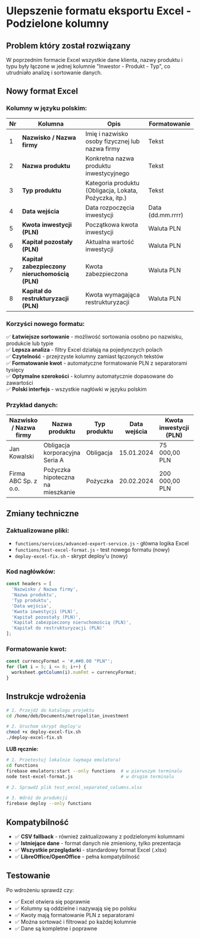 # Ulepszenie formatu eksportu Excel - Podzielone kolumny

## Problem który został rozwiązany
W poprzednim formacie Excel wszystkie dane klienta, nazwy produktu i typu były łączone w jednej kolumnie "Inwestor - Produkt - Typ", co utrudniało analizę i sortowanie danych.

## Nowy format Excel

### Kolumny w języku polskim:

| Nr | Kolumna | Opis | Formatowanie |
|----|---------|------|--------------|
| 1 | **Nazwisko / Nazwa firmy** | Imię i nazwisko osoby fizycznej lub nazwa firmy | Tekst |
| 2 | **Nazwa produktu** | Konkretna nazwa produktu inwestycyjnego | Tekst |  
| 3 | **Typ produktu** | Kategoria produktu (Obligacja, Lokata, Pożyczka, itp.) | Tekst |
| 4 | **Data wejścia** | Data rozpoczęcia inwestycji | Data (dd.mm.rrrr) |
| 5 | **Kwota inwestycji (PLN)** | Początkowa kwota inwestycji | Waluta PLN |
| 6 | **Kapitał pozostały (PLN)** | Aktualna wartość inwestycji | Waluta PLN |
| 7 | **Kapitał zabezpieczony nieruchomością (PLN)** | Kwota zabezpieczona | Waluta PLN |
| 8 | **Kapitał do restrukturyzacji (PLN)** | Kwota wymagająca restrukturyzacji | Waluta PLN |

### Korzyści nowego formatu:

✅ **Łatwiejsze sortowanie** - możliwość sortowania osobno po nazwisku, produkcie lub typie  
✅ **Lepsza analiza** - filtry Excel działają na pojedynczych polach  
✅ **Czytelność** - przejrzyste kolumny zamiast łączonych tekstów  
✅ **Formatowanie kwot** - automatyczne formatowanie PLN z separatorami tysięcy  
✅ **Optymalne szerokości** - kolumny automatycznie dopasowane do zawartości  
✅ **Polski interfejs** - wszystkie nagłówki w języku polskim  

### Przykład danych:

| Nazwisko / Nazwa firmy | Nazwa produktu | Typ produktu | Data wejścia | Kwota inwestycji (PLN) | Kapitał pozostały (PLN) |
|----------------------|----------------|--------------|--------------|----------------------|------------------------|
| Jan Kowalski | Obligacja korporacyjna Seria A | Obligacja | 15.01.2024 | 75 000,00 PLN | 65 000,00 PLN |
| Firma ABC Sp. z o.o. | Pożyczka hipoteczna na mieszkanie | Pożyczka | 20.02.2024 | 200 000,00 PLN | 180 000,00 PLN |

## Zmiany techniczne

### Zaktualizowane pliki:
- `functions/services/advanced-export-service.js` - główna logika Excel
- `functions/test-excel-format.js` - test nowego formatu (nowy)
- `deploy-excel-fix.sh` - skrypt deploy'u (nowy)

### Kod nagłówków:
```javascript
const headers = [
  'Nazwisko / Nazwa firmy',
  'Nazwa produktu', 
  'Typ produktu',
  'Data wejścia',
  'Kwota inwestycji (PLN)',
  'Kapitał pozostały (PLN)',
  'Kapitał zabezpieczony nieruchomością (PLN)',
  'Kapitał do restrukturyzacji (PLN)'
];
```

### Formatowanie kwot:
```javascript
const currencyFormat = '#,##0.00 "PLN"';
for (let i = 5; i <= 8; i++) {
  worksheet.getColumn(i).numFmt = currencyFormat;
}
```

## Instrukcje wdrożenia

```bash
# 1. Przejdź do katalogu projektu
cd /home/deb/Documents/metropolitan_investment

# 2. Uruchom skrypt deploy'u
chmod +x deploy-excel-fix.sh
./deploy-excel-fix.sh
```

**LUB ręcznie:**

```bash
# 1. Przetestuj lokalnie (wymaga emulatora)
cd functions
firebase emulators:start --only functions  # w pierwszym terminalu
node test-excel-format.js                  # w drugim terminalu

# 2. Sprawdź plik test_excel_separated_columns.xlsx

# 3. Wdróż do produkcji
firebase deploy --only functions
```

## Kompatybilność

- ✅ **CSV fallback** - również zaktualizowany z podzielonymi kolumnami
- ✅ **Istniejące dane** - format danych nie zmieniony, tylko prezentacja
- ✅ **Wszystkie przeglądarki** - standardowy format Excel (.xlsx)
- ✅ **LibreOffice/OpenOffice** - pełna kompatybilność

## Testowanie

Po wdrożeniu sprawdź czy:
- ✅ Excel otwiera się poprawnie
- ✅ Kolumny są oddzielne i nazywają się po polsku
- ✅ Kwoty mają formatowanie PLN z separatorami
- ✅ Można sortować i filtrować po każdej kolumnie
- ✅ Dane są kompletne i poprawne
